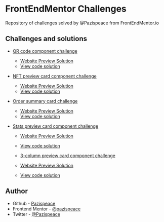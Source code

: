 # FrontEndMentor Challenges

Repository of challenges solved by @Pazispeace from FrontEndMentor.io

## Challenges and solutions

- [QR code component challenge](https://www.frontendmentor.io/solutions/responsive-qr-card-using-flexbox-rJdoOzc75)

  - [Website Preview Solution](https://Pazispeace.github.io/FrontendMentor-Challenges/qr-code-component)
  - [View code solution](https://github.com/Pazispeace/FrontendMentor-Challenges/tree/gh-pages/nft-preview-card-component)

- [NFT preview card component challenge](https://www.frontendmentor.io/solutions/resonsive-nft-preview-card-component-with-flexbox-H1ewl2R9m9)

  - [Website Preview Solution](https://Pazispeace.github.io/FrontendMentor-Challenges/nft-preview-card-component)
  - [View code solution](https://github.com/Pazispeace/FrontendMentor-Challenges/tree/gh-pages/nft-preview-card-component)

- [Order summary card challenge](https://www.frontendmentor.io/solutions/order-summary-component-using-flexbox-and-grid-css-ByS92Qjm5)

  - [Website Preview Solution](https://Pazispeace.github.io/FrontendMentor-Challenges/order-summary-component)
  - [View code solution](https://github.com/Pazispeace/FrontendMentor-Challenges/tree/gh-pages/order-summary-component)

- [Stats preview card component challenge](https://www.frontendmentor.io/solutions/responsive-stats-preview-card-component-using-flexbox-and-grid-css-SyeHE5amq)

  - [Website Preview Solution](https://Pazispeace.github.io/FrontendMentor-Challenges/stats-preview-card-component)
  - [View code solution](https://github.com/Pazispeace/FrontendMentor-Challenges/tree/gh-pages/stats-preview-card-component)

  - [3-column preview card component challenge](https://www.frontendmentor.io/solutions/responsive-3column-preview-card-component-using-css-grid-and-flexbox-Hy6Znhk45)

  - [Website Preview Solution](https://Pazispeace.github.io/FrontendMentor-Challenges/3-column-preview-card-component)
  - [View code solution](https://github.com/Pazispeace/FrontendMentor-Challenges/tree/gh-pages/3-column-preview-card-component)

## Author

- Github - [Pazispeace](https://github.com/Pazispeace)
- Frontend Mentor - [@pazispeace](https://www.frontendmentor.io/profile/Pazispeace)
- Twitter - [@Pazispeace](https://www.twitter.com/pazispeace)
